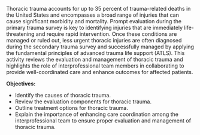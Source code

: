 Thoracic trauma accounts for up to 35 percent of trauma-related deaths in the United States and encompasses a broad range of injuries that can cause significant morbidity and mortality. Prompt evaluation during the primary trauma survey is key to identifying injuries that are immediately life-threatening and require rapid intervention. Once these conditions are managed or ruled out, less urgent thoracic injuries are often diagnosed during the secondary trauma survey and successfully managed by applying the fundamental principles of advanced trauma life support (ATLS). This activity reviews the evaluation and management of thoracic trauma and highlights the role of interprofessional team members in collaborating to provide well-coordinated care and enhance outcomes for affected patients.

**Objectives:**
- Identify the causes of thoracic trauma.
- Review the evaluation components for thoracic trauma.
- Outline treatment options for thoracic trauma.
- Explain the importance of enhancing care coordination among the interprofessional team to ensure proper evaluation and management of thoracic trauma.